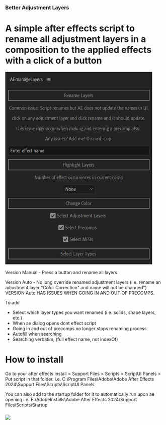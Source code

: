 
### Better Adjustment Layers
# A simple after effects script to rename all adjustment layers in a composition to the applied effects with a click of a button
![alt text](https://raw.githubusercontent.com/X8J/AEmanageLayers/main/script%20image.JPG)

Version Manual - Press a button and rename all layers

Version Auto - No long override renamed adjustment layers (i.e. rename an adjustment layer "Color Correction" and name will not be changed")
VERSION Auto HAS ISSUES WHEN GOING IN AND OUT OF PRECOMPS.

To add
+ Select which layer types you want renamed (i.e. solids, shape layers, etc.)
+ When ae dialog opens dont effect script
+ Going in and out of precomps no longer stops renaming process
+ Autofill when searching
+ Searching verbatim, (full effect name, not indexOf)


# How to install
Go to your after effects install > Support Files > Scripts > ScriptUI Panels > Put script in that folder. 
i.e. C:\Program Files\Adobe\Adobe After Effects 2024\Support Files\Scripts\ScriptUI Panels

You can also add to the startup folder for it to automatically run upon ae opening 
i.e. F:\AdobeInstalls\Adobe After Effects 2024\Support Files\Scripts\Startup
 
<h3 align="left"><img src = "https://raw.githubusercontent.com/MartinHeinz/MartinHeinz/master/wave.gif" width = 30px>

